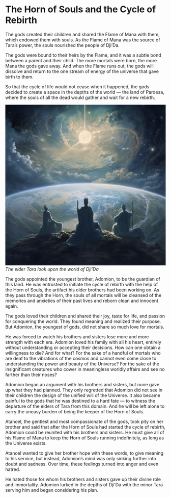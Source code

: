 # The Horn of Souls and the Cycle of Rebirth

The gods created their children and shared the Flame of Mana with them, which endowed them with souls. As the Flame of Mana was the source of Tara’s power, the souls nourished the people of Dji’Da.

The gods were bound to their heirs by the Flame, and it was a subtle bond between a parent and their child. The more mortals were born, the more Mana the gods gave away. And when the Flame runs out, the gods will dissolve and return to the one stream of energy of the universe that gave birth to them.

So that the cycle of life would not cease when it happened, the gods decided to create a space in the depths of the world — the land of Pardesa, where the souls of all the dead would gather and wait for a new rebirth.

![](images/3Taralooks.2x.jpg)
*The elder Tara look upon the world of Dji’Da*

The gods appointed the youngest brother, Adomion, to be the guardian of this land. He was entrusted to initiate the cycle of rebirth with the help of the Horn of Souls, the artifact his older brothers had been working on. As they pass through the Horn, the souls of all mortals will be cleansed of the memories and anxieties of their past lives and reborn clean and innocent again.

The gods loved their children and shared their joy, taste for life, and passion for conquering the world. They found meaning and realized their purpose. But Adomion, the youngest of gods, did not share so much love for mortals.

He was forced to watch his brothers and sisters lose more and more strength with each era. Adomion loved his family with all his heart, entirely without understanding or accepting their decisions. How can one obtain a willingness to die? And for what? For the sake of a handful of mortals who are deaf to the vibrations of the cosmos and cannot even come close to understanding the power and beauty of the Universe? For the sake of the insignificant creatures who cower in meaningless worldly affairs and see no farther than their noses?

Adomion began an argument with his brothers and sisters, but none gave up what they had planned. They only regretted that Adomion did not see in their children the design of the unified will of the Universe. It also became painful to the gods that he was destined to a hard fate — to witness the departure of the elders of Tara from this domain. And he will be left alone to carry the uneasy burden of being the keeper of the Horn of Souls.

Atanoel, the gentlest and most compassionate of the gods, took pity on her brother and said that after the Horn of Souls had started the cycle of rebirth, Adomion could be reunited with his brothers and sisters. He must give all of his Flame of Mana to keep the Horn of Souls running indefinitely, as long as the Universe exists.

Atanoel wanted to give her brother hope with these words, to give meaning to his service, but instead, Adomion’s mind was only sinking further into doubt and sadness. Over time, these feelings turned into anger and even hatred.

He hated those for whom his brothers and sisters gave up their divine role and immortality. Adomion lurked in the depths of Dji’Da with the minor Tara serving him and began considering his plan.